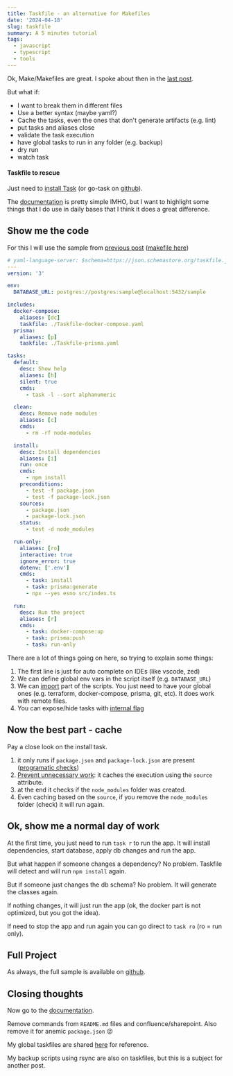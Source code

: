```yaml
---
title: Taskfile - an alternative for Makefiles
date: '2024-04-18'
slug: taskfile
summary: A 5 minutes tutorial
tags:
  - javascript
  - typescript
  - tools
---
```


Ok, Make/Makefiles are great. I spoke about then in the [last post](/blog/posts/2024-04-08-makefile).

But what if:

- I want to break them in different files
- Use a better syntax (maybe yaml?)
- Cache the tasks, even the ones that don't generate artifacts (e.g. lint)
- put tasks and aliases close
- validate the task execution
- have global tasks to run in any folder (e.g. backup)
- dry run
- watch task

#### Taskfile to rescue

Just need to [install Task](https://taskfile.dev/installation/) (or go-task on [github](https://github.com/go-task/task)).

The [documentation](https://taskfile.dev/) is pretty simple IMHO, but I want to highlight some things that I do use in daily bases that I think it does a great difference.

## Show me the code

For this I will use the sample from [previous post](/blog/posts/2024-04-08-makefile) ([makefile here](https://github.com/adamatti/node-sample/blob/main/Makefile))

```yaml
# yaml-language-server: $schema=https://json.schemastore.org/taskfile.json
---
version: '3'

env:
  DATABASE_URL: postgres://postgres:sample@localhost:5432/sample

includes:
  docker-compose:
    aliases: [dc]
    taskfile: ./Taskfile-docker-compose.yaml
  prisma:
    aliases: [p]
    taskfile: ./Taskfile-prisma.yaml

tasks:
  default:
    desc: Show help
    aliases: [h]
    silent: true
    cmds:
      - task -l --sort alphanumeric

  clean:
    desc: Remove node modules
    aliases: [c]
    cmds:
      - rm -rf node-modules

  install:
    desc: Install dependencies
    aliases: [i]
    run: once
    cmds:
      - npm install
    preconditions:
      - test -f package.json
      - test -f package-lock.json
    sources:
      - package.json
      - package-lock.json
    status:
      - test -d node_modules

  run-only:
    aliases: [ro]
    interactive: true
    ignore_error: true
    dotenv: ['.env']
    cmds:
      - task: install
      - task: prisma:generate
      - npx --yes esno src/index.ts

  run:
    desc: Run the project
    aliases: [r]
    cmds:
      - task: docker-compose:up
      - task: prisma:push
      - task: run-only
```

There are a lot of things going on here, so trying to explain some things:

1. The first line is just for auto complete on IDEs (like vscode, zed)
2. We can define global env vars in the script itself (e.g. `DATABASE_URL`)
3. We can [import](https://taskfile.dev/usage/#including-other-taskfiles) part of the scripts. You just need to have your global ones (e.g. terraform, docker-compose, prisma, git, etc). It does work with remote files.
4. You can expose/hide tasks with [internal flag](https://taskfile.dev/usage/#internal-tasks)

## Now the best part - cache

Pay a close look on the install task.

1. it only runs if `package.json` and `package-lock.json` are present ([programatic checks](https://taskfile.dev/usage/#using-programmatic-checks-to-cancel-the-execution-of-a-task-and-its-dependencies))
2. [Prevent unnecessary work](https://taskfile.dev/usage/#prevent-unnecessary-work): it caches the execution using the `source` attribute.
3. at the end it checks if the `node_modules` folder was created.
4. Even caching based on the `source`, if you remove the `node_modules` folder (check) it will run again.

## Ok, show me a normal day of work

At the first time, you just need to run `task r` to run the app. It will install dependencies, start database, apply db changes and run the app.

But what happen if someone changes a dependency? No problem. Taskfile will detect and will run `npm install` again.

But if someone just changes the db schema? No problem. It will generate the classes again.

If nothing changes, it will just run the app (ok, the docker part is not optimized, but you got the idea).

If need to stop the app and run again you can go direct to `task ro` (ro = run only).

## Full Project

As always, the full sample is available on [github](https://github.com/adamatti/node-sample).

## Closing thoughts

Now go to the [documentation](https://taskfile.dev/usage/).

Remove commands from `README.md` files and confluence/sharepoint. Also remove it for anemic `package.json` 😛

My global taskfiles are shared [here](https://github.com/adamatti/dotfiles/tree/main/taskfile) for reference.

My backup scripts using rsync are also on taskfiles, but this is a subject for another post.

